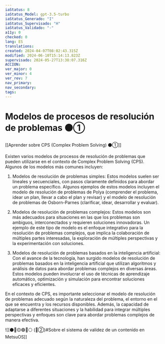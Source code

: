 ```yaml
---
iaStatus: 8
iaStatus_Model: gpt-3.5-turbo
iaStatus_Generado: "I"
iaStatus_Supervisado: "H"
iaStatus_Validado: "-"
a11y: 0
checked: 0
lang: ES
translations: 
created: 2024-04-07T08:02:43.315Z
modified: 2024-06-10T15:14:13.823Z
supervisado: 2024-05-27T13:38:07.316Z
ACCION: 
ver_major: 0
ver_minor: 4
ver_rev: 7
nav_primary: 
nav_secondary: 
tags:
---
```

# Modelos de procesos de resolución de problemas ⚫①

[[Aprender sobre CPS (Complex Problem Solving) ⚫①]]

Existen varios modelos de procesos de resolución de problemas que pueden utilizarse en el contexto de Complex Problem Solving (CPS). Algunos de los modelos más comunes incluyen:

1. Modelos de resolución de problemas simples: Estos modelos suelen ser lineales y secuenciales, con pasos claramente definidos para abordar un problema específico. Algunos ejemplos de estos modelos incluyen el modelo de resolución de problemas de Polya (comprender el problema, idear un plan, llevar a cabo el plan y revisar) y el modelo de resolución de problemas de Osborn-Parnes (clarificar, idear, desarrollar y evaluar).

2. Modelos de resolución de problemas complejos: Estos modelos son más adecuados para situaciones en las que los problemas son ambiguos, interconectados y requieren soluciones innovadoras. Un ejemplo de este tipo de modelo es el enfoque integrativo para la resolución de problemas complejos, que implica la colaboración de múltiples partes interesadas, la exploración de múltiples perspectivas y la experimentación con soluciones.

3. Modelos de resolución de problemas basados en la inteligencia artificial: Con el avance de la tecnología, han surgido modelos de resolución de problemas basados en la inteligencia artificial que utilizan algoritmos y análisis de datos para abordar problemas complejos en diversas áreas. Estos modelos pueden involucrar el uso de técnicas de aprendizaje automático, optimización y simulación para encontrar soluciones eficaces y eficientes.

En el contexto de CPS, es importante seleccionar el modelo de resolución de problemas adecuado según la naturaleza del problema, el entorno en el que se encuentra y los recursos disponibles. Además, la capacidad de adaptarse a diferentes situaciones y la habilidad para integrar múltiples perspectivas y enfoques son clave para abordar problemas complejos de manera efectiva.

![[⚫🔴🟡🟢🔵⚪ (🔴②)#Sobre el sistema de validez de un contenido en MetsuOS]]
